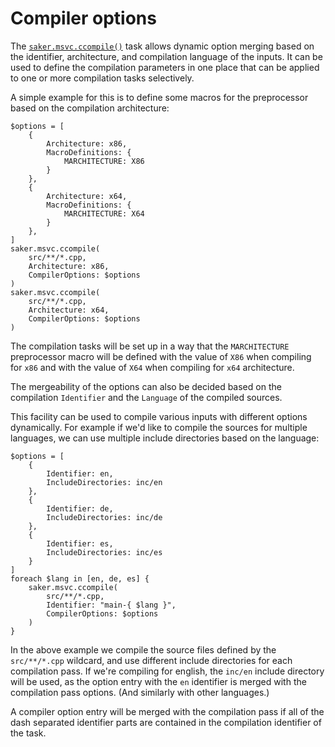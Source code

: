 # Compiler options

The [`saker.msvc.ccompile()`](/taskdoc/saker.msvc.ccompile.html) task allows dynamic option merging based on the identifier, architecture, and compilation language of the inputs. It can be used to define the compilation parameters in one place that can be applied to one or more compilation tasks selectively.

A simple example for this is to define some macros for the preprocessor based on the compilation architecture:

```sakerscript
$options = [
	{
		Architecture: x86,
		MacroDefinitions: {
			MARCHITECTURE: X86
		}
	},
	{
		Architecture: x64,
		MacroDefinitions: {
			MARCHITECTURE: X64
		}
	},
]
saker.msvc.ccompile(
	src/**/*.cpp,
	Architecture: x86,
	CompilerOptions: $options
)
saker.msvc.ccompile(
	src/**/*.cpp,
	Architecture: x64,
	CompilerOptions: $options
)
```

The compilation tasks will be set up in a way that the `MARCHITECTURE` preprocessor macro will be defined with the value of `X86` when compiling for `x86` and with the value of `X64` when compiling for `x64` architecture.

The mergeability of the options can also be decided based on the compilation `Identifier` and the `Language` of the compiled sources.

This facility can be used to compile various inputs with different options dynamically. For example if we'd like to compile the sources for multiple languages, we can use multiple include directories based on the language:

```sakerscript
$options = [
	{
		Identifier: en,
		IncludeDirectories: inc/en
	},
	{
		Identifier: de,
		IncludeDirectories: inc/de
	},
	{
		Identifier: es,
		IncludeDirectories: inc/es
	}
]
foreach $lang in [en, de, es] {
	saker.msvc.ccompile(
		src/**/*.cpp,
		Identifier: "main-{ $lang }",
		CompilerOptions: $options
	)
}
```

In the above example we compile the source files defined by the `src/**/*.cpp` wildcard, and use different include directories for each compilation pass. If we're compiling for english, the `inc/en` include directory will be used, as the option entry with the `en` identifier is merged with the compilation pass options. (And similarly with other languages.)

A compiler option entry will be merged with the compilation pass if all of the dash separated identifier parts are contained in the compilation identifier of the task.
